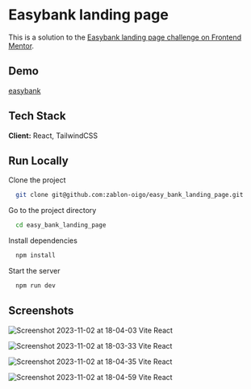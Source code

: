  # Easybank landing page
 This is a solution to the [Easybank landing page challenge on Frontend Mentor](https://www.frontendmentor.io/challenges/easybank-landing-page-WaUhkoDN).
## Demo
[easybank](https://ephemeral-dusk-7510f3.netlify.app/)
## Tech Stack

**Client:** React, TailwindCSS

## Run Locally

Clone the project

```bash
  git clone git@github.com:zablon-oigo/easy_bank_landing_page.git
```

Go to the project directory

```bash
  cd easy_bank_landing_page
```

Install dependencies

```bash
  npm install
```

Start the server

```bash
  npm run dev
```

## Screenshots
![Screenshot 2023-11-02 at 18-04-03 Vite React](https://github.com/zablon-oigo/easy_bank_landing_page/assets/143833326/1e423a95-5363-4278-8ec9-b258978b946e)

![Screenshot 2023-11-02 at 18-03-33 Vite React](https://github.com/zablon-oigo/easy_bank_landing_page/assets/143833326/6cc708a6-678c-4ff5-b7fb-f0f1d2e8b526)


![Screenshot 2023-11-02 at 18-04-35 Vite React](https://github.com/zablon-oigo/easy_bank_landing_page/assets/143833326/8a600173-81e6-4466-bb4f-ff8e7d6437a1)

![Screenshot 2023-11-02 at 18-04-59 Vite React](https://github.com/zablon-oigo/easy_bank_landing_page/assets/143833326/6e296723-f189-4cf1-a44e-780277e17b15)
